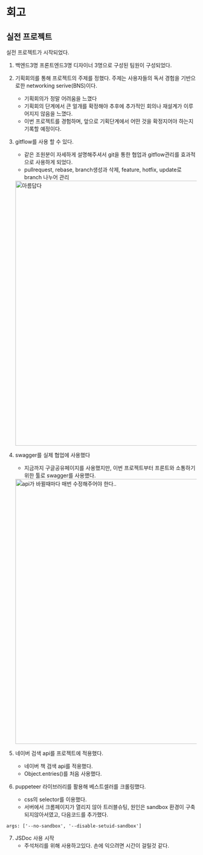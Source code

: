 # 회고
## 실전 프로젝트
실전 프로젝트가 시작되었다.
1. 백엔드3명 프론트엔드3명 디자이너 3명으로 구성된 팀원이 구성되었다.
2. 기획회의를 통해 프로젝트의 주제를 정했다. 주제는 사용자들의 독서 경험을 기반으로한 networking serive(BNS)이다.
    - 기획회의가 정말 어려움을 느꼈다
    - 기획회의 단계에서 큰 얼개를 확정해야 추후에 추가적인 회의나 재설계가 이루어지지 않음을 느꼈다.
    - 이번 프로젝트를 경험하며, 앞으로 기획단계에서 어떤 것을 확정지어야 하는지 기록할 예정이다.
3. gitflow를 사용 할 수 있다.
    - 같은 조원분이 자세하게 설명해주셔서 git을 통한 협업과 gitflow관리를 효과적으로 사용하게 되었다.
    - pullrequest, rebase, branch생성과 삭제, feature, hotfix, update로 branch 나누어 관리
    <img alt="아름답다" src="https://user-images.githubusercontent.com/77604219/127768111-81f8019d-a80b-4ab4-aa31-3a9e8c5386e5.png" width="700">
    
4. swagger를 실제 협업에 사용했다
    - 지금까지 구글공유페이지를 사용했지만, 이번 프로젝트부터 프론트와 소통하기 위한 툴로 swagger를 사용헀다.
    <img alt="api가 바뀔때마다 매번 수정해주어야 한다.." src="https://user-images.githubusercontent.com/77604219/127768350-aaa5d687-748a-483d-957a-05b52c3fdc26.png" width="700">
5. 네이버 검색 api를 프로젝트에 적용했다.
    - 네이버 책 검색 api를 적용했다.
    - Object.entries()를 처음 사용했다.
6. puppeteer 라이브러리를 활용해 베스트셀러를 크롤링했다.
    - css의 selector를 이용했다.
    - 서버에서 크롬페이지가 열리지 않아 트러블슈팅, 원인은 sandbox 환경이 구축되지않아서였고, 다음코드를 추가했다.
```
args: ['--no-sandbox', '--disable-setuid-sandbox']
```
7. JSDoc 사용 시작
    - 주석처리를 위해 사용하고있다. 손에 익으려면 시간이 걸릴것 같다.
